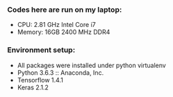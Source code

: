 ### Codes here are run on my laptop:
- CPU: 2.81 GHz Intel Core i7
- Memory: 16GB 2400 MHz DDR4

### Environment setup:
-  All packages were installed under python virtualenv
- Python 3.6.3 :: Anaconda, Inc.
- Tensorflow 1.4.1
- Keras 2.1.2
